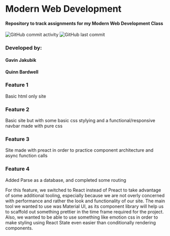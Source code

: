 # Modern Web Development
#### Repository to track assignments for my Modern Web Development Class

![GitHub commit activity](https://img.shields.io/github/commit-activity/w/gjakubik/modernWebDev?style=flat-square) ![GitHub last commit](https://img.shields.io/github/last-commit/gjakubik/modernWebDev?style=flat-square)
### Developed by:
#### Gavin Jakubik
#### Quinn Bardwell

### Feature 1
Basic html only site

### Feature 2
Basic site but with some basic css stylying and a functional/responsive navbar made with pure css

### Feature 3
Site made with preact in order to practice component architecture and async function calls

### Feature 4 
Added Parse as a database, and completed some routing

For this feature, we switched to React instead of Preact to take advantage of some additional tooling, especially because we are not overly concerned with performance and rather the look and functionality of our site. The main tool we wanted to use was Material UI, as its component library will help us to scaffold out something prettier in the time frame required for the project. Also, we wanted to be able to use something like emotion css in order to make styling using React State even easier than conditionally rendering components.

